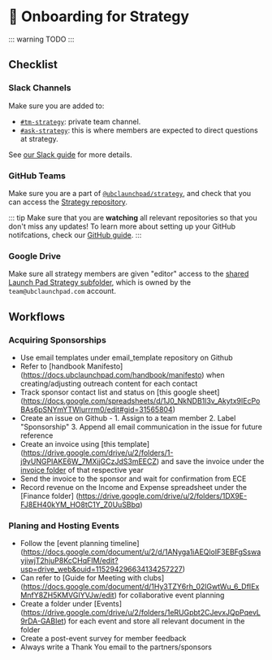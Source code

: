 # 🚀 Onboarding for Strategy

::: warning
TODO
:::

## Checklist

### Slack Channels

Make sure you are added to:

* [`#tm-strategy`](https://ubclaunchpad.slack.com/archives/GNHRBQE5R): private team channel.
* [`#ask-strategy`](https://ubclaunchpad.slack.com/archives/CJVF0FQHG): this is where members are expected to direct questions at strategy.

See [our Slack guide](/handbook/tools/slack.md) for more details.

### GitHub Teams

Make sure you are a part of [`@ubclaunchpad/strategy`](https://github.com/orgs/ubclaunchpad/teams/strategy), and check that you can access the [Strategy repository](https://github.com/ubclaunchpad/strategy).

::: tip
Make sure that you are **watching** all relevant repositories so that you don't miss any updates! To learn more about setting up your GitHub notifcations, check our [GitHub guide](../tools/github.md#setting-up-notifications).
:::

### Google Drive

Make sure all strategy members are given "editor" access to the [shared Launch Pad Strategy subfolder](https://drive.google.com/drive/folders/0BwdNv1PZjDeXMkc1eDVNY1ZHT00), which is owned by the `team@ubclaunchpad.com` account.

## Workflows

### Acquiring Sponsorships

- Use email templates under email_template repository on Github
- Refer to [handbook Manifesto] (https://docs.ubclaunchpad.com/handbook/manifesto) when creating/adjusting outreach content for each contact
- Track sponsor contact list and status on [this google sheet] (https://docs.google.com/spreadsheets/d/1J0_NkNDB1l3v_Akytx9IEcPoBAs6pSNYmYTWlurrrm0/edit#gid=31565804)
- Create an issue on Github - 1. Assign to a team member 2. Label "Sponsorship" 3. Append all email communication in the issue for future reference
- Create an invoice using [this template] (https://drive.google.com/drive/u/2/folders/1-j9yUNGPIAKE6W_7MXjjGCzJdS3mEECZ) and save the invoice under the [invoice folder](https://drive.google.com/drive/u/2/folders/1-j9yUNGPIAKE6W_7MXjjGCzJdS3mEECZ) of that respective year 
- Send the invoice to the sponsor and wait for confirmation from ECE
- Record revenue on the Income and Expense spreadsheet under the [Finance folder] (https://drive.google.com/drive/u/2/folders/1DX9E-FJ8EH40kYM_HO8tC1Y_Z0UuSBbq)

### Planing and Hosting Events

- Follow the [event planning timeline] (https://docs.google.com/document/u/2/d/1ANyga1iAEQloIF3EBFgSswayjiwjT2hjuP8KcCHqFIM/edit?usp=drive_web&ouid=115294296634134257227)
- Can refer to [Guide for Meeting with clubs] (https://docs.google.com/document/d/1Hy3TZY6rh_02lGwtWu_6_DfIExMnfY8ZH5KMVGIYVJw/edit) for collaborative event planning
- Create a folder under [Events] (https://drive.google.com/drive/u/2/folders/1eRUGpbt2CJevxJQpPqevL9rDA-GABIet) for each event and store all relevant document in the folder
- Create a post-event survey for member feedback
- Always write a Thank You email to the partners/sponsors 
